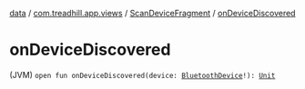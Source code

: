 [data](../../index.md) / [com.treadhill.app.views](../index.md) / [ScanDeviceFragment](index.md) / [onDeviceDiscovered](./on-device-discovered.md)

# onDeviceDiscovered

(JVM) `open fun onDeviceDiscovered(device: `[`BluetoothDevice`](https://developer.android.com/reference/android/bluetooth/BluetoothDevice.html)`!): `[`Unit`](https://kotlinlang.org/api/latest/jvm/stdlib/kotlin/-unit/index.html)